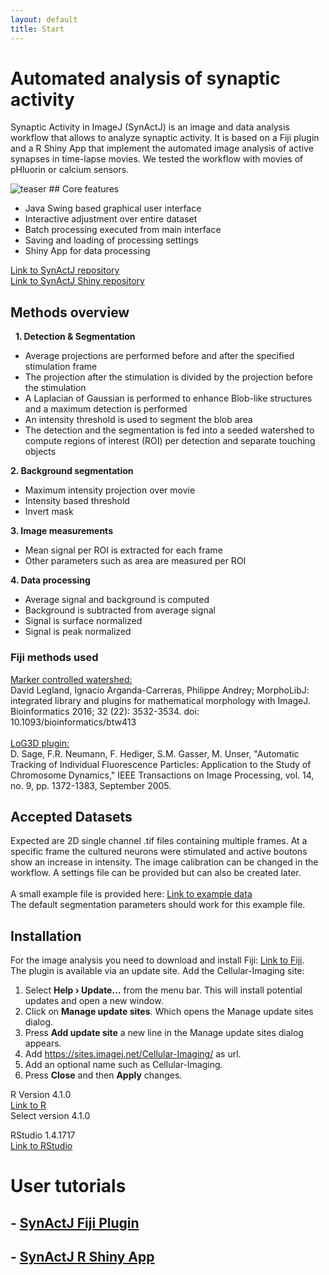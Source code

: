 ```yaml
---
layout: default
title: Start
---
```

# Automated analysis of synaptic activity

Synaptic Activity in ImageJ (SynActJ) is an image and data analysis workflow that allows to analyze synaptic activity. It is based on a Fiji plugin and a R Shiny App that implement the automated image analysis of active synapses in time-lapse movies. We tested the workflow with movies of pHluorin or calcium sensors.

<img src="../images/main/teaser.png" alt="teaser" class="inline"/>
## Core features

- Java Swing based graphical user interface
- Interactive adjustment over entire dataset
- Batch processing executed from main interface
- Saving and loading of processing settings
- Shiny App for data processing

[Link to SynActJ repository](https://github.com/schmiedc/SynActJ)<br>
[Link to SynActJ Shiny repository](https://github.com/schmiedc/SynActJ_Shiny)

## Methods overview
 
**1. Detection & Segmentation**
- Average projections are performed before and after the specified stimulation frame
- The projection after the stimulation is divided by the projection before the stimulation
- A Laplacian of Gaussian is performed to enhance Blob-like structures and a maximum detection is performed
- An intensity threshold is used to segment the blob area
- The detection and the segmentation is fed into a seeded watershed to compute regions of interest (ROI) per detection and separate touching objects

**2. Background segmentation**
- Maximum intensity projection over movie
- Intensity based threshold
- Invert mask

**3. Image measurements**
- Mean signal per ROI is extracted for each frame
- Other parameters such as area are measured per ROI

**4. Data processing**
- Average signal and background is computed
- Background is subtracted from average signal
- Signal is surface normalized
- Signal is peak normalized

### Fiji methods used

[Marker controlled watershed:](http://fiji.sc/Marker-controlled_Watershed)<br>
David Legland, Ignacio Arganda-Carreras, Philippe Andrey; MorphoLibJ: integrated library and plugins for mathematical morphology with ImageJ. Bioinformatics 2016; 32 (22): 3532-3534. doi: 10.1093/bioinformatics/btw413
<br>
<br>
[LoG3D plugin:](http://bigwww.epfl.ch/sage/soft/LoG3D/)<br>
D. Sage, F.R. Neumann, F. Hediger, S.M. Gasser, M. Unser, "Automatic Tracking of Individual Fluorescence Particles: Application to the Study of Chromosome Dynamics," IEEE Transactions on Image Processing, vol. 14, no. 9, pp. 1372-1383, September 2005.

## Accepted Datasets

Expected are 2D single channel .tif files containing multiple frames. At a specific frame the cultured neurons were stimulated and active boutons show an increase in intensity. The image calibration can be changed in the workflow. A settings file can be provided but can also be created later.
<br>
<br>
A small example file is provided here: [Link to example data](https://github.com/schmiedc/pHluorinJ/blob/master/testInput/testMovie.tif)
<br>
The default segmentation parameters should work for this example file.

## Installation

For the image analysis you need to download and install Fiji: [Link to Fiji](https://fiji.sc/).<br/>
The plugin is available via an update site. Add the Cellular-Imaging site:

1. Select **Help › Update…** from the menu bar. This will install potential updates and open a new window.
2. Click on **Manage update sites**. Which opens the Manage update sites dialog.
3. Press **Add update site** a new line in the Manage update sites dialog appears.
4. Add https://sites.imagej.net/Cellular-Imaging/ as url.
5. Add an optional name such as Cellular-Imaging.
6. Press **Close** and then **Apply** changes.


R Version 4.1.0<br/>
[Link to R](https://cran.r-project.org/bin/windows/base/)<br/>
Select version 4.1.0


RStudio 1.4.1717<br/>
[Link to RStudio](https://www.rstudio.com/products/rstudio/download/)


# User tutorials

## - [SynActJ Fiji Plugin](pages/Fiji_Plugin.html)
## - [SynActJ R Shiny App](pages/SynActJ_Shiny.html)

